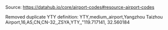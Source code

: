 Source:
https://datahub.io/core/airport-codes#resource-airport-codes

Removed duplicate YTY definition:
YTY,medium_airport,Yangzhou Taizhou Airport,16,AS,CN,CN-32,,ZSYA,YTY,,"119.717141, 32.560184
